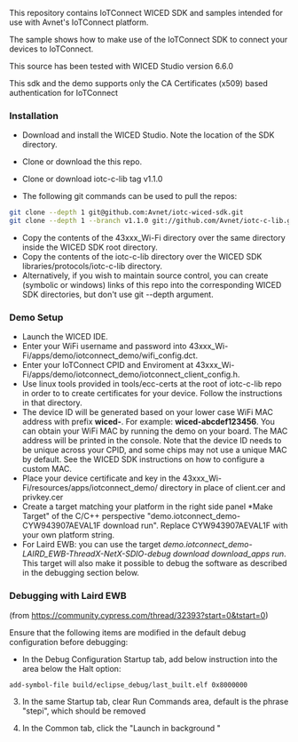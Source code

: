 This repository contains IoTConnect WICED SDK and samples intended for use with Avnet's IoTConnect platform.

The sample shows how to make use of the IoTConnect SDK to connect your devices to IoTConnect.

This source has been tested with WICED Studio version 6.6.0

This sdk and the demo supports only the CA Certificates (x509) based authentication for IoTConnect

### Installation
  
* Download and install the WICED Studio. Note the location of the SDK directory.
* Clone or download the this repo.
* Clone or download iotc-c-lib tag v1.1.0

* The following git commands can be used to pull the repos:

```bash
git clone --depth 1 git@github.com:Avnet/iotc-wiced-sdk.git
git clone --depth 1 --branch v1.1.0 git://github.com/Avnet/iotc-c-lib.git
```
 
* Copy the contents of the 43xxx_Wi-Fi directory over the same directory inside the WICED SDK root directory.
* Copy the contents of the iotc-c-lib directory over the WICED SDK libraries/protocols/iotc-c-lib directory. 
* Alternatively, if you wish to maintain source control, you can create (symbolic or windows) links of this 
repo into the corresponding WICED SDK directories, but don't use git --depth argument.

### Demo Setup

* Launch the WICED IDE.
* Enter your WiFi username and password into 43xxx_Wi-Fi/apps/demo/iotconnect_demo/wifi_config.dct.
* Enter your IoTConnect CPID and Enviroment at 43xxx_Wi-Fi/apps/demo/iotconnect_demo/iotconnect_client_config.h.
* Use linux tools provided in tools/ecc-certs at the root of iotc-c-lib repo in order to to create certificates
 for your device. Follow the instructions in that directory.
* The device ID will be generated based on your lower case WiFi MAC address with prefix **wiced-**. 
For example: **wiced-abcdef123456**. You can obtain your WiFi MAC by running the demo on your board.
The MAC address will be printed in the console. Note that the device ID needs to be unique across your CPID, and some 
chips may not use a unique MAC by default. See the WICED SDK instructions on how to configure a custom MAC.  
* Place your device certificate and key in the 43xxx_Wi-Fi/resources/apps/iotconnect_demo/ directory 
in place of client.cer and privkey.cer
* Create a target matching your platform in the right side panel *Make Target" of the C/C++ perspective 
"demo.iotconnect_demo-CYW943907AEVAL1F download run". Replace CYW943907AEVAL1F with your own platform string.
* For Laird EWB: you can use the target *demo.iotconnect_demo-LAIRD_EWB-ThreadX-NetX-SDIO-debug download download_apps run*. 
This target will also make it possible to debug the software as described in the debugging section below.

### Debugging with Laird EWB

(from https://community.cypress.com/thread/32393?start=0&tstart=0)

Ensure that the following items are modified in the default debug configuration before debugging:

* In the Debug Configuration Startup tab, add below instruction into the area below the Halt option:
 
```
add-symbol-file build/eclipse_debug/last_built.elf 0x8000000
``` 

3. In the same Startup tab, clear Run Commands area, default is the phrase "stepi", which should be removed

4. In the Common tab, click the "Launch in background "